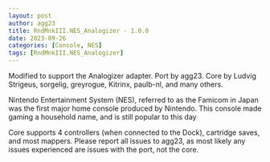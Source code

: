 ```yaml
---
layout: post
author: agg23
title: RndMnkIII.NES_Analogizer - 1.0.0
date: 2023-09-26
categories: [Console, NES]
tags: [RndMnkIII.NES_Analogizer]
---
```

Modified to support the Analogizer adapter.
Port by agg23. Core by Ludvig Strigeus, sorgelig, greyrogue, Kitrinx, paulb-nl, and many others.

Nintendo Entertainment System (NES), referred to as the Famicom in Japan was the first major home console produced by Nintendo. This console made gaming a household name, and is still popular to this day

Core supports 4 controllers (when connected to the Dock), cartridge saves, and most mappers. Please report all issues to agg23, as most likely any issues experienced are issues with the port, not the core.
